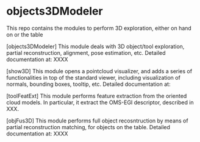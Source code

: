 # objects3DModeler
This repo contains the modules to perform 3D  exploration, either on hand on or the table

[objects3DModeler] This module deals with 3D object/tool exploration, partial reconstruction, alignment, pose estimation, etc. Detailed documentation at: 
XXXX

[show3D] This module opens a pointcloud visualizer, and adds a series of functionalities in top of the standard viewer, including visualization of normals, bounding boxes, tooltip, etc. Detailed documentation at: 

[toolFeatExt] This module performs feature extraction from the oriented cloud models. In particular, it extract the OMS-EGI descriptor, described in XXX. 

[objFus3D] This module performs full object recosntruction by means of partial reconstruction matching, for objects on the table. Detailed documentation at: 
XXXX


